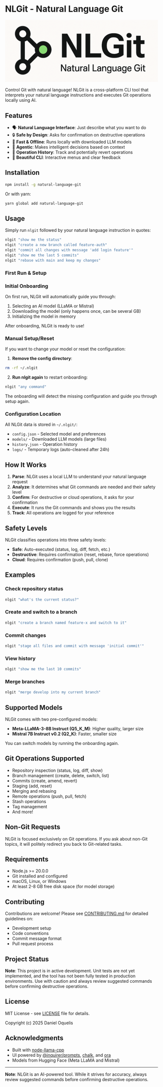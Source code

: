 # NLGit - Natural Language Git

![NLGit Logo](nlgit-portrait.png)

Control Git with natural language! NLGit is a cross-platform CLI tool that interprets your natural language instructions and executes Git operations locally using AI.

## Features

- 🗣️ **Natural Language Interface**: Just describe what you want to do
- 🔒 **Safe by Design**: Asks for confirmation on destructive operations
- 🚀 **Fast & Offline**: Runs locally with downloaded LLM models
- 🤖 **Agentic**: Makes intelligent decisions based on context
- 📝 **Operation History**: Track and potentially revert operations
- 🎨 **Beautiful CLI**: Interactive menus and clear feedback

## Installation

```bash
npm install -g natural-language-git
```

Or with yarn:

```bash
yarn global add natural-language-git
```

## Usage

Simply run `nlgit` followed by your natural language instruction in quotes:

```bash
nlgit "show me the status"
nlgit "create a new branch called feature-auth"
nlgit "commit all changes with message 'add login feature'"
nlgit "show me the last 5 commits"
nlgit "rebase with main and keep my changes"
```

### First Run & Setup

### Initial Onboarding

On first run, NLGit will automatically guide you through:

1. Selecting an AI model (LLaMA or Mistral)
2. Downloading the model (only happens once, can be several GB)
3. Initializing the model in memory

After onboarding, NLGit is ready to use!

### Manual Setup/Reset

If you want to change your model or reset the configuration:

1. **Remove the config directory**:
```bash
rm -rf ~/.nlgit
```

2. **Run nlgit again** to restart onboarding:
```bash
nlgit "any command"
```

The onboarding will detect the missing configuration and guide you through setup again.

### Configuration Location

All NLGit data is stored in `~/.nlgit/`:
- `config.json` - Selected model and preferences
- `models/` - Downloaded LLM models (large files)
- `history.json` - Operation history
- `logs/` - Temporary logs (auto-cleaned after 24h)

## How It Works

1. **Parse**: NLGit uses a local LLM to understand your natural language request
2. **Analyze**: It determines what Git commands are needed and their safety level
3. **Confirm**: For destructive or cloud operations, it asks for your confirmation
4. **Execute**: It runs the Git commands and shows you the results
5. **Track**: All operations are logged for your reference

## Safety Levels

NLGit classifies operations into three safety levels:

- **Safe**: Auto-executed (status, log, diff, fetch, etc.)
- **Destructive**: Requires confirmation (reset, rebase, force operations)
- **Cloud**: Requires confirmation (push, pull, clone)

## Examples

### Check repository status
```bash
nlgit "what's the current status?"
```

### Create and switch to a branch
```bash
nlgit "create a branch named feature-x and switch to it"
```

### Commit changes
```bash
nlgit "stage all files and commit with message 'initial commit'"
```

### View history
```bash
nlgit "show me the last 10 commits"
```

### Merge branches
```bash
nlgit "merge develop into my current branch"
```


## Supported Models

NLGit comes with two pre-configured models:

- **Meta-LLaMA-3-8B Instruct (Q5_K_M)**: Higher quality, larger size
- **Mistral 7B Instruct v0.2 (Q2_K)**: Faster, smaller size

You can switch models by running the onboarding again.

## Git Operations Supported

- Repository inspection (status, log, diff, show)
- Branch management (create, delete, switch, list)
- Commits (create, amend, revert)
- Staging (add, reset)
- Merging and rebasing
- Remote operations (push, pull, fetch)
- Stash operations
- Tag management
- And more!

## Non-Git Requests

NLGit is focused exclusively on Git operations. If you ask about non-Git topics, it will politely redirect you back to Git-related tasks.

## Requirements

- Node.js >= 20.0.0
- Git installed and configured
- macOS, Linux, or Windows
- At least 2-8 GB free disk space (for model storage)

## Contributing

Contributions are welcome! Please see [CONTRIBUTING.md](CONTRIBUTING.md) for detailed guidelines on:

- Development setup
- Code conventions
- Commit message format
- Pull request process

## Project Status

**Note**: This project is in active development. Unit tests are not yet implemented, and the tool has not been fully tested in production environments. Use with caution and always review suggested commands before confirming destructive operations.

## License

MIT License - see [LICENSE](LICENSE) file for details.

Copyright (c) 2025 Daniel Oquelis

## Acknowledgments

- Built with [node-llama-cpp](https://github.com/withcatai/node-llama-cpp)
- UI powered by [@inquirer/prompts](https://github.com/SBoudrias/Inquirer.js), [chalk](https://github.com/chalk/chalk), and [ora](https://github.com/sindresorhus/ora)
- Models from Hugging Face (Meta LLaMA and Mistral)

---

**Note**: NLGit is an AI-powered tool. While it strives for accuracy, always review suggested commands before confirming destructive operations.
